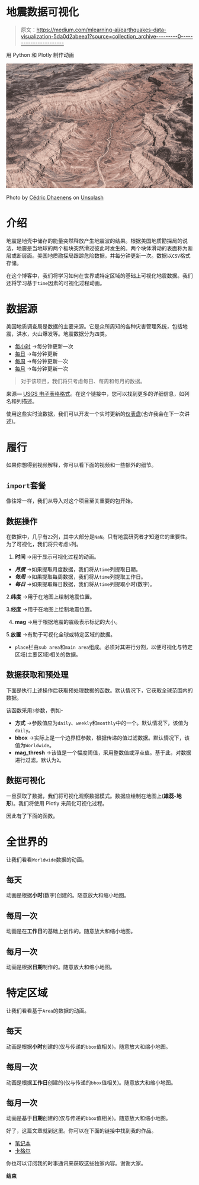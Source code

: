 # 地震数据可视化

> 原文：<https://medium.com/mlearning-ai/earthquakes-data-visualization-5da0d2abeea1?source=collection_archive---------0----------------------->

用 Python 和 Plotly 制作动画

![](img/9fd37e90965d020026363b56fb80657b.png)

Photo by [Cédric Dhaenens](https://unsplash.com/@cedric?utm_source=medium&utm_medium=referral) on [Unsplash](https://unsplash.com?utm_source=medium&utm_medium=referral)

# 介绍

地震是地壳中储存的能量突然释放产生地震波的结果。根据美国地质勘探局的说法，地震是当地球的两个板块突然滑过彼此时发生的。两个块体滑动的表面称为断层或断层面。美国地质勘探局跟踪危险数据，并每分钟更新一次。数据以`CSV`格式存储。

在这个博客中，我们将学习如何在世界或特定区域的基础上可视化地震数据。我们还将学习基于`time`因素的可视化过程动画。

# 数据源

美国地质调查局是数据的主要来源。它是众所周知的各种灾害管理系统，包括地震，洪水，火山爆发等。地震数据分为四类。

*   [每小时](https://earthquake.usgs.gov/earthquakes/feed/v1.0/summary/all_hour.csv) →每分钟更新一次
*   [每日](https://earthquake.usgs.gov/earthquakes/feed/v1.0/summary/all_day.csv) →每分钟更新
*   [每周](https://earthquake.usgs.gov/earthquakes/feed/v1.0/summary/all_week.csv) →每分钟更新一次
*   [每月](https://earthquake.usgs.gov/earthquakes/feed/v1.0/summary/all_month.csv) →每分钟更新一次

> 对于该项目，我们将只考虑每日、每周和每月的数据。

来源— [USGS 电子表格格式](https://earthquake.usgs.gov/earthquakes/feed/v1.0/csv.php)。在这个链接中，您可以找到更多的详细信息，如列名和列描述。

使用这些实时流数据，我们可以开发一个实时更新的[仪表盘](http://earthquake-tracking-system.herokuapp.com/)(也许我会在下一次讲述)。

# 履行

如果你想得到视频解释，你可以看下面的视频和一些额外的细节。

## `import`套餐

像往常一样，我们从导入对这个项目至关重要的包开始。

## 数据操作

在数据中，几乎有`22`列，其中大部分是`NaN`。只有地震研究者才知道它的重要性。为了可视化，我们将只考虑`5`列。

1.  **时间** →用于显示可视化过程的动画。

*   ***月度*** →如果提取月度数据，我们将从`time`列提取日期。
*   ***每周*** →如果提取每周数据，我们将从`time`列提取工作日。
*   ***每日*** →如果提取每日数据，我们将从`time`列提取小时(数字)。

2.**纬度** →用于在地图上绘制地震位置。

3.**经度** →用于在地图上绘制地震位置。

4. **mag** →用于根据地震的震级表示标记的大小。

5.**放置** →有助于可视化全球或特定区域的数据。

*   `place`栏由`sub area`和`main area`组成。必须对其进行分割，以便可视化与特定区域(主要区域)相关的数据。

## 数据获取和预处理

下面是执行上述操作后获取预处理数据的函数。默认情况下，它获取全球范围内的数据。

该函数采用`3`参数，例如-

*   **方式** →参数值应为`daily`、`weekly`和`monthly`中的一个。默认情况下，该值为`daily`。
*   **bbox** →实际上是一个边界框参数，根据传递的值过滤数据。默认情况下，该值为`Worldwide`。
*   **mag_thresh** →该值是一个幅度阈值，采用整数值或浮点值。基于此，对数据进行过滤。默认为`2`。

## 数据可视化

一旦获取了数据，我们将可视化观察数据模式。数据应绘制在地图上(**雄蕊-地形**)。我们将使用 Plotly 来简化可视化过程。

因此有了下面的函数。

# 全世界的

让我们看看`Worldwide`数据的动画。

## 每天

动画是根据**小时**(数字)创建的。随意放大和缩小地图。

## 每周一次

动画是在**工作日**的基础上创作的。随意放大和缩小地图。

## 每月一次

动画是根据**日期**制作的。随意放大和缩小地图。

# 特定区域

让我们看看基于`Area`的数据的动画。

## 每天

动画是根据**小时**创建的(仅与传递的`bbox`值相关)。随意放大和缩小地图。

## 每周一次

动画是根据**工作日**创建的(仅与传递的`bbox`值相关)。随意放大和缩小地图。

## 每月一次

动画是基于**日期**创建的(仅与传递的`bbox`值相关)。随意放大和缩小地图。

好了，这篇文章就到这里。你可以在下面的链接中找到我的作品。

*   [笔记本](https://jovian.ai/msameeruddin/earthquakes-animations)
*   [卡格尔](https://www.kaggle.com/mohammedsameeruddin/earthquake-animations)

你也可以订阅我的时事通讯来获取这些独家内容。谢谢大家。

**结束**